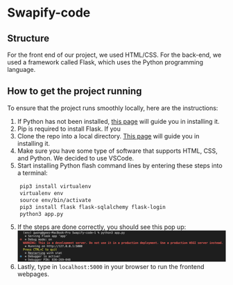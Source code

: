# Swapify-code
## Structure
For the front end of our project, we used HTML/CSS. For the back-end, we used a framework called Flask, which uses the Python programming language.
## How to get the project running
To ensure that the project runs smoothly locally, here are the instructions:
1. If Python has not been installed, [this page](https://www.python.org/downloads/) will guide you in installing it.
2. Pip is required to install Flask. If you 
2. Clone the repo into a local directory. [This page](https://pip.pypa.io/en/stable/cli/pip_install/) will guide you in installing it.
3. Make sure you have some type of software that supports HTML, CSS, and Python. We decided to use VSCode.
4. Start installing Python flash command lines by entering these steps into a terminal:
```
    pip3 install virtualenv
    virtualenv env
    source env/bin/activate
    pip3 install flask flask-sqlalchemy flask-login
    python3 app.py
```
5. If the steps are done correctly, you should see this pop up:
![alt text](showterminal.png)
6. Lastly, type in `localhost:5000` in your browser to run the frontend webpages.


